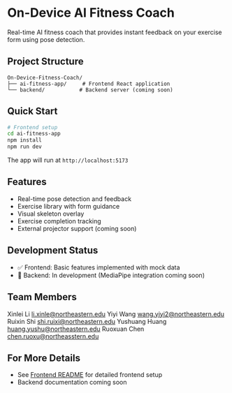 # On-Device AI Fitness Coach

Real-time AI fitness coach that provides instant feedback on your exercise form using pose detection.

## Project Structure

```
On-Device-Fitness-Coach/
├── ai-fitness-app/     # Frontend React application
└── backend/           # Backend server (coming soon)
```

## Quick Start

```bash
# Frontend setup
cd ai-fitness-app
npm install
npm run dev
```

The app will run at `http://localhost:5173`

## Features
- Real-time pose detection and feedback
- Exercise library with form guidance
- Visual skeleton overlay
- Exercise completion tracking
- External projector support (coming soon)

## Development Status
- ✅ Frontend: Basic features implemented with mock data
- 🚧 Backend: In development (MediaPipe integration coming soon)

## Team Members
Xinlei Li 		li.xinle@northeastern.edu
Yiyi Wang  		wang.yiyi2@northeastern.edu
Ruixin Shi 		shi.ruixi@northeastern.edu
Yushuang Huang	huang.yushu@northeastern.edu
Ruoxuan Chen 	chen.ruoxu@northeasstern.edu

## For More Details
- See [Frontend README](ai-fitness-app/README.md) for detailed frontend setup
- Backend documentation coming soon
